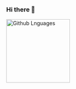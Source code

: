 ### Hi there 👋

<!--
**linakovalchuk/linakovalchuk** is a ✨ _special_ ✨ repository because its `README.md` (this file) appears on your GitHub profile.

Here are some ideas to get you started:

- 🔭 I’m currently working on ...
- 🌱 I’m currently learning ...
- 👯 I’m looking to collaborate on ...
- 🤔 I’m looking for help with ...
- 💬 Ask me about ...
- 📫 How to reach me: ...
- 😄 Pronouns: ...
- ⚡ Fun fact: ...
-->

<img height="170em" align="left" alt="Github Lnguages" src="https://github-readme-codewars-stats.herokuapp.com/api/?username=linakovalchuk&card&colormode=dark_mode" />
